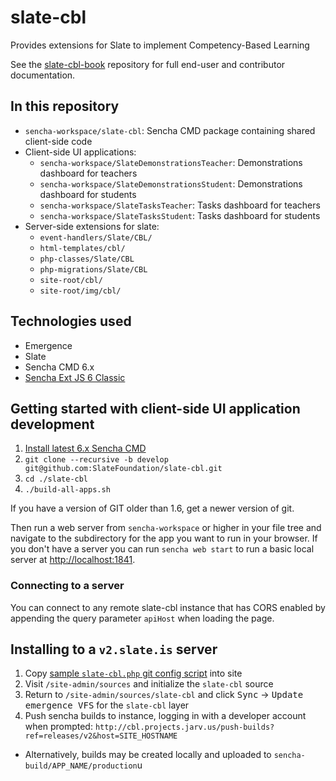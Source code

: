 slate-cbl
=========
Provides extensions for Slate to implement Competency-Based Learning

See the [slate-cbl-book](https://github.com/SlateFoundation/slate-cbl-book) repository
for full end-user and contributor documentation.

## In this repository
- `sencha-workspace/slate-cbl`: Sencha CMD package containing shared client-side code
- Client-side UI applications:
  - `sencha-workspace/SlateDemonstrationsTeacher`: Demonstrations dashboard for teachers
  - `sencha-workspace/SlateDemonstrationsStudent`: Demonstrations dashboard for students
  - `sencha-workspace/SlateTasksTeacher`: Tasks dashboard for teachers
  - `sencha-workspace/SlateTasksStudent`: Tasks dashboard for students
- Server-side extensions for slate:
  - `event-handlers/Slate/CBL/`
  - `html-templates/cbl/`
  - `php-classes/Slate/CBL`
  - `php-migrations/Slate/CBL`
  - `site-root/cbl/`
  - `site-root/img/cbl/`


## Technologies used
- Emergence
- Slate
- Sencha CMD 6.x
- [Sencha Ext JS 6 Classic](http://docs.sencha.com/extjs/6.0/)


## Getting started with client-side UI application development
1. [Install latest 6.x Sencha CMD](https://www.sencha.com/products/extjs/cmd-download/)
2. `git clone --recursive -b develop git@github.com:SlateFoundation/slate-cbl.git`
3. `cd ./slate-cbl`
4. `./build-all-apps.sh`

If you have a version of GIT older than 1.6, get a newer version of git.

Then run a web server from `sencha-workspace` or higher in your file tree and navigate to the subdirectory for the app you want to run in your browser. If you don't have a server you can run `sencha web start`
to run a basic local server at [http://localhost:1841](http://localhost:1841).

### Connecting to a server
You can connect to any remote slate-cbl instance that has CORS enabled by appending the query
parameter `apiHost` when loading the page.


## Installing to a `v2.slate.is` server
1. Copy [sample `slate-cbl.php` git config script](https://github.com/SlateFoundation/slate-cbl/blob/releases/v2/php-config/Git.config.d/slate-cbl.php) into site
2. Visit `/site-admin/sources` and initialize the `slate-cbl` source
3. Return to `/site-admin/sources/slate-cbl` and click <kbd>Sync</kbd> → <kbd>Update emergence VFS</kbd> for the `slate-cbl` layer
4. Push sencha builds to instance, logging in with a developer account when prompted: `http://cbl.projects.jarv.us/push-builds?ref=releases/v2&host=SITE_HOSTNAME`
  - Alternatively, builds may be created locally and uploaded to `sencha-build/APP_NAME/production`u
